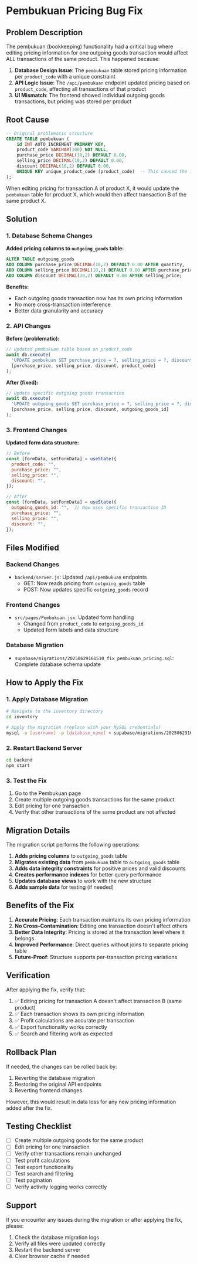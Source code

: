 # Pembukuan Pricing Bug Fix

## Problem Description

The pembukuan (bookkeeping) functionality had a critical bug where editing pricing information for one outgoing goods transaction would affect ALL transactions of the same product. This happened because:

1. **Database Design Issue**: The `pembukuan` table stored pricing information per `product_code` with a unique constraint
2. **API Logic Issue**: The `/api/pembukuan` endpoint updated pricing based on `product_code`, affecting all transactions of that product
3. **UI Mismatch**: The frontend showed individual outgoing goods transactions, but pricing was stored per product

## Root Cause

```sql
-- Original problematic structure
CREATE TABLE pembukuan (
    id INT AUTO_INCREMENT PRIMARY KEY,
    product_code VARCHAR(100) NOT NULL,
    purchase_price DECIMAL(10,2) DEFAULT 0.00,
    selling_price DECIMAL(10,2) DEFAULT 0.00,
    discount DECIMAL(10,2) DEFAULT 0.00,
    UNIQUE KEY unique_product_code (product_code)  -- This caused the issue
);
```

When editing pricing for transaction A of product X, it would update the `pembukuan` table for product X, which would then affect transaction B of the same product X.

## Solution

### 1. Database Schema Changes

**Added pricing columns to `outgoing_goods` table:**
```sql
ALTER TABLE outgoing_goods 
ADD COLUMN purchase_price DECIMAL(10,2) DEFAULT 0.00 AFTER quantity,
ADD COLUMN selling_price DECIMAL(10,2) DEFAULT 0.00 AFTER purchase_price,
ADD COLUMN discount DECIMAL(10,2) DEFAULT 0.00 AFTER selling_price;
```

**Benefits:**
- Each outgoing goods transaction now has its own pricing information
- No more cross-transaction interference
- Better data granularity and accuracy

### 2. API Changes

**Before (problematic):**
```javascript
// Updated pembukuan table based on product_code
await db.execute(
  'UPDATE pembukuan SET purchase_price = ?, selling_price = ?, discount = ? WHERE product_code = ?',
  [purchase_price, selling_price, discount, product_code]
);
```

**After (fixed):**
```javascript
// Update specific outgoing goods transaction
await db.execute(
  'UPDATE outgoing_goods SET purchase_price = ?, selling_price = ?, discount = ? WHERE id = ?',
  [purchase_price, selling_price, discount, outgoing_goods_id]
);
```

### 3. Frontend Changes

**Updated form data structure:**
```javascript
// Before
const [formData, setFormData] = useState({
  product_code: "",
  purchase_price: "",
  selling_price: "",
  discount: "",
});

// After
const [formData, setFormData] = useState({
  outgoing_goods_id: "",  // Now uses specific transaction ID
  purchase_price: "",
  selling_price: "",
  discount: "",
});
```

## Files Modified

### Backend Changes
- `backend/server.js`: Updated `/api/pembukuan` endpoints
  - GET: Now reads pricing from `outgoing_goods` table
  - POST: Now updates specific `outgoing_goods` record

### Frontend Changes
- `src/pages/Pembukuan.jsx`: Updated form handling
  - Changed from `product_code` to `outgoing_goods_id`
  - Updated form labels and data structure

### Database Migration
- `supabase/migrations/20250629161510_fix_pembukuan_pricing.sql`: Complete database schema update

## How to Apply the Fix

### 1. Apply Database Migration

```bash
# Navigate to the inventory directory
cd inventory

# Apply the migration (replace with your MySQL credentials)
mysql -u [username] -p [database_name] < supabase/migrations/20250629161510_fix_pembukuan_pricing.sql
```

### 2. Restart Backend Server

```bash
cd backend
npm start
```

### 3. Test the Fix

1. Go to the Pembukuan page
2. Create multiple outgoing goods transactions for the same product
3. Edit pricing for one transaction
4. Verify that other transactions of the same product are not affected

## Migration Details

The migration script performs the following operations:

1. **Adds pricing columns** to `outgoing_goods` table
2. **Migrates existing data** from `pembukuan` table to `outgoing_goods` table
3. **Adds data integrity constraints** for positive prices and valid discounts
4. **Creates performance indexes** for better query performance
5. **Updates database views** to work with the new structure
6. **Adds sample data** for testing (if needed)

## Benefits of the Fix

1. **Accurate Pricing**: Each transaction maintains its own pricing information
2. **No Cross-Contamination**: Editing one transaction doesn't affect others
3. **Better Data Integrity**: Pricing is stored at the transaction level where it belongs
4. **Improved Performance**: Direct queries without joins to separate pricing table
5. **Future-Proof**: Structure supports per-transaction pricing variations

## Verification

After applying the fix, verify that:

1. ✅ Editing pricing for transaction A doesn't affect transaction B (same product)
2. ✅ Each transaction shows its own pricing information
3. ✅ Profit calculations are accurate per transaction
4. ✅ Export functionality works correctly
5. ✅ Search and filtering work as expected

## Rollback Plan

If needed, the changes can be rolled back by:

1. Reverting the database migration
2. Restoring the original API endpoints
3. Reverting frontend changes

However, this would result in data loss for any new pricing information added after the fix.

## Testing Checklist

- [ ] Create multiple outgoing goods for the same product
- [ ] Edit pricing for one transaction
- [ ] Verify other transactions remain unchanged
- [ ] Test profit calculations
- [ ] Test export functionality
- [ ] Test search and filtering
- [ ] Test pagination
- [ ] Verify activity logging works correctly

## Support

If you encounter any issues during the migration or after applying the fix, please:

1. Check the database migration logs
2. Verify all files were updated correctly
3. Restart the backend server
4. Clear browser cache if needed 